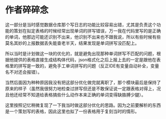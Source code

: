 # 作者碎碎念

这一部分是当时感觉数据仓库那个写日志的功能比较容易出错，尤其是负责这个功能的策划在拟定表格的时候经常出现单词的拼写错误，万一我在代码里写的是正确的单词，他那边可能还识别不出来，他识别不出来也不跟我说，所以有些时候有些莫名其妙的上报数据丢失能查老半天，结果发现是单词拼写没匹配上。

所以当时是计划做这一块的优化的，就是避免出现那种单词拼写不匹配的问题，根据他提供的表格直接生成结构体代码，json格式化之后上报上去的一定是跟他在表格里的拼写是一致的，避免手工单词拼写的问题（反正IDE有变量自动补全，变量名不对还会报错）。

当然后面因为种种原因我没有把这部分优化做完就离职了，那个模块最后是保持了原来的样子（虽然我很努力地检查过拼写但还是不敢保证说一定跟表格对得上，况且他还经常不知道给表格搞些什么动作本来正确的单词变得缺胳膊少腿）。

这里按照记忆稍微复现了一下我当时做这部分优化的思路。因为之前要解析的东西是一个策划写的表格，因此这里也拟了一份表格用于复刻当时的情形。